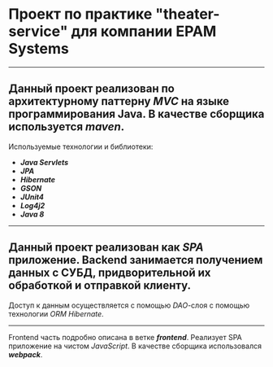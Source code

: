# Проект по практике "theater-service" для компании EPAM Systems
***
Данный проект реализован по архитектурному паттерну ***MVC*** на языке программирования Java. В качестве сборщика используется ***maven***.
---
Используемые технологии и библиотеки:
* ***Java Servlets***
* ***JPA***
* ***Hibernate***
* ***GSON***
* ***JUnit4***
* ***Log4j2***
* ***Java 8***
***
Данный проект реализован как _SPA_ приложение. Backend занимается получением данных с СУБД, придворительной их обработкой и отправкой клиенту.
---
Доступ к данным осуществляется с помощью _DAO_-слоя с помощью технологии _ORM_ _Hibernate_.
***
Frontend часть подробно описана в ветке ***frontend***. Реализует SPA приложение на чистом _JavaScript_. В качестве сборщика использовался ***webpack***.
